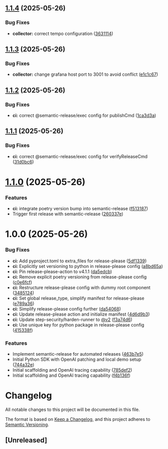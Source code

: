 ## [1.1.4](https://github.com/captaindpt/aep-otel/compare/aep-otel@v1.1.3...aep-otel@v1.1.4) (2025-05-26)


### Bug Fixes

* **collector:** correct tempo configuration ([3631114](https://github.com/captaindpt/aep-otel/commit/3631114592266f2e707146fda3ab8eac6e41fdbe))

## [1.1.3](https://github.com/captaindpt/aep-otel/compare/aep-otel@v1.1.2...aep-otel@v1.1.3) (2025-05-26)


### Bug Fixes

* **collector:** change grafana host port to 3001 to avoid conflict ([e1c1c67](https://github.com/captaindpt/aep-otel/commit/e1c1c677202f68705f6f731fb0c7656d6e51c30f))

## [1.1.2](https://github.com/captaindpt/aep-otel/compare/aep-otel@v1.1.1...aep-otel@v1.1.2) (2025-05-26)


### Bug Fixes

* **ci:** correct @semantic-release/exec config for publishCmd ([1ca3d3a](https://github.com/captaindpt/aep-otel/commit/1ca3d3abe5f0c5e5b875091450bb12784e225902))

## [1.1.1](https://github.com/captaindpt/aep-otel/compare/aep-otel@v1.1.0...aep-otel@v1.1.1) (2025-05-26)


### Bug Fixes

* **ci:** correct @semantic-release/exec config for verifyReleaseCmd ([31d0bc6](https://github.com/captaindpt/aep-otel/commit/31d0bc6d2660ec0f7964642d8047955dfea40871))

# [1.1.0](https://github.com/captaindpt/aep-otel/compare/aep-otel@v1.0.0...aep-otel@v1.1.0) (2025-05-26)


### Features

* **ci:** integrate poetry version bump into semantic-release ([f513187](https://github.com/captaindpt/aep-otel/commit/f513187cd90e50565c7df2b2d85f0c58d8c6caa1))
* Trigger first release with semantic-release ([260337e](https://github.com/captaindpt/aep-otel/commit/260337e09e8c5994086b0d33a7ea6c5c78e30fe7))

# 1.0.0 (2025-05-26)


### Bug Fixes

* **ci:** Add pyproject.toml to extra_files for release-please ([5df1339](https://github.com/captaindpt/aep-otel/commit/5df133954ee4b7630cf9cb2d40da69ea0d85cb2b))
* **ci:** Explicitly set versioning to python in release-please config ([a8bd65a](https://github.com/captaindpt/aep-otel/commit/a8bd65af88b1a4861f9eac49042978c8befdb142))
* **ci:** Pin release-please-action to v4.1.1 ([da5edcb](https://github.com/captaindpt/aep-otel/commit/da5edcb2e76b6ccf567eb10789da2f8990947b1b))
* **ci:** Remove explicit poetry versioning from release-please config ([c0e6fcf](https://github.com/captaindpt/aep-otel/commit/c0e6fcf223072ed95ed92e1c04975a062a56ced0))
* **ci:** Restructure release-please config with dummy root component ([3485124](https://github.com/captaindpt/aep-otel/commit/3485124b15dabbfbd8aea26036048d2486e69e7d))
* **ci:** Set global release_type, simplify manifest for release-please ([e789a36](https://github.com/captaindpt/aep-otel/commit/e789a3652a58afeca44224984d3ddb7e3c901e21))
* **ci:** Simplify release-please config further ([da54068](https://github.com/captaindpt/aep-otel/commit/da54068730da573ba055ebf08b712b39314e87b6))
* **ci:** Update release-please action and initialize manifest ([4d6d9b3](https://github.com/captaindpt/aep-otel/commit/4d6d9b3a4fde92cf1e0a825d4517430f343dc376))
* **ci:** Update step-security/harden-runner to [@v2](https://github.com/v2) ([f3a74d6](https://github.com/captaindpt/aep-otel/commit/f3a74d6bb6c34e6625f5129f8402a0bb2889991f))
* **ci:** Use unique key for python package in release-please config ([415338f](https://github.com/captaindpt/aep-otel/commit/415338fea63e05d10a53a73ca97a7bb53ba90b54))


### Features

* Implement semantic-release for automated releases ([463b7e5](https://github.com/captaindpt/aep-otel/commit/463b7e50347bf239333e81226289cbd2c2953bd4))
* Initial Python SDK with OpenAI patching and local demo setup ([744a32e](https://github.com/captaindpt/aep-otel/commit/744a32e69137bfa34665d9ffc4be3a3d4d2765a1))
* Initial scaffolding and OpenAI tracing capability ([785def2](https://github.com/captaindpt/aep-otel/commit/785def2f16423c3e26bdd527d732a41edb812e4d))
* Initial scaffolding and OpenAI tracing capability ([f4b136f](https://github.com/captaindpt/aep-otel/commit/f4b136f67c2f869e91e9594d36e925810a6e08e0))

# Changelog

All notable changes to this project will be documented in this file.

The format is based on [Keep a Changelog](https://keepachangelog.com/en/1.0.0/),
and this project adheres to [Semantic Versioning](https://semver.org/spec/v2.0.0.html).

## [Unreleased]
